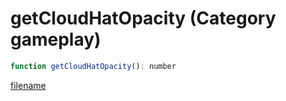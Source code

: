 # getCloudHatOpacity (Category gameplay)

```js
function getCloudHatOpacity(): number
```

[filename](getCloudHatOpacity_m.md ':include')